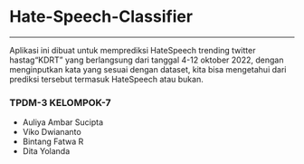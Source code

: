 # Hate-Speech-Classifier
------------------------------------------------------------------------------------------------------
Aplikasi ini dibuat untuk memprediksi HateSpeech trending twitter hastag“KDRT” yang berlangsung dari tanggal 4-12 oktober 2022, dengan menginputkan kata yang sesuai dengan dataset, kita bisa mengetahui dari prediksi tersebut termasuk HateSpeech atau bukan.

### TPDM-3 KELOMPOK-7
- Auliya Ambar Sucipta
- Viko Dwiananto
- Bintang Fatwa R
- Dita Yolanda
